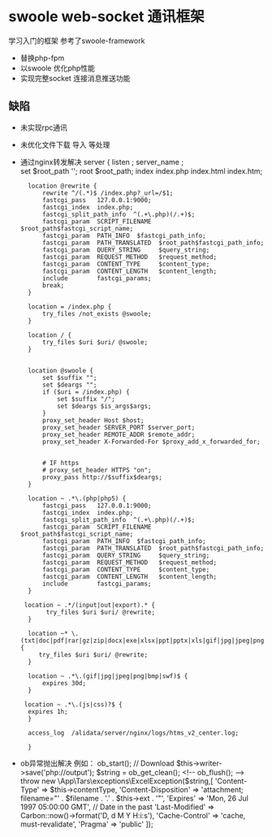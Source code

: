 # swoole web-socket 通讯框架 
  学习入门的框架 参考了swoole-framework

* 替换php-fpm 
* 以swoole 优化php性能
* 实现完整socket 连接消息推送功能

## 缺陷

- 未实现rpc通讯
- 未优化文件下载 导入 等处理 

- 通过nginx转发解决
    server {
        listen     ;
        server_name ;	
        set $root_path '';
        root $root_path; 
        index  index.php index.html index.htm; 
		
	
        location @rewrite {   
            rewrite ^/(.*)$ /index.php?_url=/$1;   
            fastcgi_pass   127.0.0.1:9000;
            fastcgi_index  index.php;
            fastcgi_split_path_info  ^(.+\.php)(/.+)$; 
            fastcgi_param  SCRIPT_FILENAME  $root_path$fastcgi_script_name;
            fastcgi_param  PATH_INFO  $fastcgi_path_info;
            fastcgi_param  PATH_TRANSLATED  $root_path$fastcgi_path_info;
            fastcgi_param  QUERY_STRING     $query_string;
            fastcgi_param  REQUEST_METHOD   $request_method;
            fastcgi_param  CONTENT_TYPE     $content_type;
            fastcgi_param  CONTENT_LENGTH   $content_length;
            include        fastcgi_params;
            break;
        }   

        location = /index.php {  
            try_files /not_exists @swoole;
        }
                
        location / {
            try_files $uri $uri/ @swoole;
        }
          

        location @swoole {
            set $suffix "";
            set $deargs "";
            if ($uri = /index.php) {
                set $suffix "/";
                set $deargs $is_args$args;
            }                  
            proxy_set_header Host $host;
            proxy_set_header SERVER_PORT $server_port;
            proxy_set_header REMOTE_ADDR $remote_addr;
            proxy_set_header X-Forwarded-For $proxy_add_x_forwarded_for;

           
            # IF https
            # proxy_set_header HTTPS "on";
            proxy_pass http://$suffix$deargs;
        }
		
        location ~ .*\.(php|php5) {
            fastcgi_pass   127.0.0.1:9000;
            fastcgi_index  index.php;
            fastcgi_split_path_info  ^(.+\.php)(/.+)$; 
            fastcgi_param  SCRIPT_FILENAME  $root_path$fastcgi_script_name;
            fastcgi_param  PATH_INFO  $fastcgi_path_info;
            fastcgi_param  PATH_TRANSLATED  $root_path$fastcgi_path_info;
            fastcgi_param  QUERY_STRING     $query_string;
            fastcgi_param  REQUEST_METHOD   $request_method;
            fastcgi_param  CONTENT_TYPE     $content_type;
            fastcgi_param  CONTENT_LENGTH   $content_length;
            include        fastcgi_params;
        }
					
       location ~ .*/(input|out|export).* {
             try_files $uri $uri/ @rewrite;
        }
    
        location ~* \.(txt|doc|pdf|rar|gz|zip|docx|exe|xlsx|ppt|pptx|xls|gif|jpg|jpeg|png|bmp|swf)$ {
           try_files $uri $uri/ @rewrite;
        }

    	location ~ .*\.(gif|jpg|jpeg|png|bmp|swf)$ {
    		expires 30d;
    	}

	   location ~ .*\.(js|css)?$ {
		expires 1h;
        }

        access_log  /alidata/server/nginx/logs/htms_v2_center.log;

        }


- ob异常抛出解决 
    例如：
        ob_start();
        // Download
        $this->writer->save('php://output');
        $string = ob_get_clean();
        <!-- ob_flush(); -->
        throw new \App\Tars\exceptions\ExcelException($string,[
                'Content-Type'        => $this->contentType,
                'Content-Disposition' => 'attachment; filename="' . $filename . '.' . $this->ext . '"',
                'Expires'             => 'Mon, 26 Jul 1997 05:00:00 GMT', // Date in the past
                'Last-Modified'       => Carbon::now()->format('D, d M Y H:i:s'),
                'Cache-Control'       => 'cache, must-revalidate',
                'Pragma'              => 'public'
    ]);